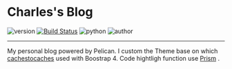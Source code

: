 # Charles's Blog


![version](https://img.shields.io/badge/Version-%202.0.0-orange.svg)
[![Build Status](https://travis-ci.org/paxinla/paxinla.github.io.svg?branch=master)](https://travis-ci.org/paxinla/paxinla.github.io)
![python](https://img.shields.io/badge/python-%203.6/ubuntu-darkgrey.svg)
![author](https://img.shields.io/badge/Powered%20by-%20%20Pelican-yello.svg)


----------

My personal blog powered by Pelican. I custom the Theme base on which [cachestocaches](http://cachestocaches.com/) used with Boostrap 4. Code hightligh function use [Prism](http://prismjs.com/) .
